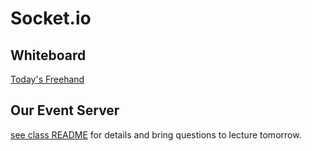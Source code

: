 # Socket.io

## Whiteboard

[Today's Freehand](https://projects.invisionapp.com/freehand/document/U6LsQUWO9)

## Our Event Server

[see class README](./README.md)
for details and bring questions to lecture tomorrow.


